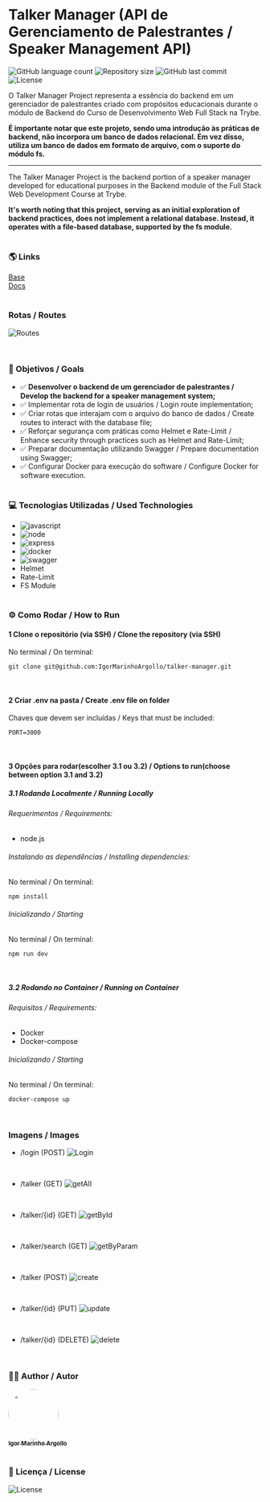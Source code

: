 # Talker Manager (API de Gerenciamento de Palestrantes / Speaker Management API)

<p>
  <img alt="GitHub language count" src="https://img.shields.io/github/languages/count/IgorMarinhoArgollo/talker-manager?color=%2304D361">

  <img alt="Repository size" src="https://img.shields.io/github/repo-size/IgorMarinhoArgollo/talker-manager">
  
  <img alt="GitHub last commit" src="https://img.shields.io/github/last-commit/IgorMarinhoArgollo/talker-manager">
    
  <img alt="License" src="https://img.shields.io/badge/license-MIT-brightgreen">
  </p>
   
O Talker Manager Project representa a essência do backend em um gerenciador de palestrantes criado com propósitos educacionais durante o módulo de Backend do Curso de Desenvolvimento Web Full Stack na Trybe.

**É importante notar que este projeto, sendo uma introdução às práticas de backend, não incorpora um banco de dados relacional. Em vez disso, utiliza um banco de dados em formato de arquivo, com o suporte do módulo fs.**

-----------------------------------------------------------------------------------------------------------------------------------------------
The Talker Manager Project is the backend portion of a speaker manager developed for educational purposes in the Backend module of the Full Stack Web Development Course at Trybe.

**It's worth noting that this project, serving as an initial exploration of backend practices, does not implement a relational database. Instead, it operates with a file-based database, supported by the fs module.**
<br>
<br/>
  
### :earth_americas: Links
<a href="https://talker-manager-one.vercel.app/">Base</a><br>
<a href="https://talker-manager-one.vercel.app/api-docs/">Docs</a><br><br>

### Rotas / Routes
![Routes](./assets/rotas.png)

<br />


### :dart: Objetivos / Goals
- :white_check_mark: **Desenvolver o backend de um gerenciador de palestrantes / Develop the backend for a speaker management system;**
- :white_check_mark: Implementar rota de login de usuários / Login route implementation;
- :white_check_mark: Criar rotas que interajam com o arquivo do banco de dados / Create routes to interact with the database file;
- :white_check_mark: Reforçar segurança com práticas como Helmet e Rate-Limit / Enhance security through practices such as Helmet and Rate-Limit;
- :white_check_mark: Preparar documentação utilizando Swagger / Prepare documentation using Swagger;
- :white_check_mark: Configurar Docker para execução do software / Configure Docker for software execution.<br><br>

### :computer: Tecnologias Utilizadas / Used Technologies
  * <img alt="javascript" src="https://img.shields.io/badge/JavaScript-323330?style=for-the-badge&logo=javascript&logoColor=F7DF1E" />
  * <img alt="node" src="https://img.shields.io/badge/Node%20js-339933?style=for-the-badge&logo=nodedotjs&logoColor=white" />
  * <img alt="express" src="https://img.shields.io/badge/Express%20js-000000?style=for-the-badge&logo=express&logoColor=white" />
  * <img alt="docker" src="https://img.shields.io/badge/Docker-2CA5E0?style=for-the-badge&logo=docker&logoColor=white" />
  * <img alt="swagger" src="https://img.shields.io/badge/Swagger-85EA2D?style=for-the-badge&logo=Swagger&logoColor=white" />
  * Helmet
  * Rate-Limit
  * FS Module<br><br>

### :gear: Como Rodar / How to Run
  #### 1 Clone o repositório (via SSH) / Clone the repository (via SSH)
  No terminal / On terminal:
  
    git clone git@github.com:IgorMarinhoArgollo/talker-manager.git
  
  <br/>
  
  #### 2 Criar .env na pasta / Create .env file on folder
  Chaves que devem ser incluídas / Keys that must be included:
  
    PORT=3000
<br/>

  #### 3 Opções para rodar(escolher 3.1 ou 3.2) / Options to run(choose between option 3.1 and 3.2)
  ##### 3.1 Rodando Localmente / Running Locally
  ###### Requerimentos / Requirements:
   * node.js
  
  ###### Instalando as dependências / Installing dependencies:
  No terminal / On terminal:
  
    npm install

  ###### Inicializando / Starting
  No terminal / On terminal:
  
    npm run dev

  <br />
  
  ##### 3.2 Rodando no Container / Running on Container
  ###### Requisitos / Requirements:
   * Docker
   * Docker-compose
  
  ###### Inicializando / Starting
  No terminal / On terminal:
  
    docker-compose up

<br/>

### Imagens / Images
- /login (POST)
![Login](./assets/login.png)
<br />

- /talker (GET)
![getAll](./assets/getall.png)
<br />

- /talker/{id} (GET)
![getById](./assets/getbyid.png)
<br />

- /talker/search (GET)
![getByParam](./assets/getbyname.png)
<br />

- /talker (POST)
![create](./assets/post.png)
<br />

- /talker/{id} (PUT)
![update](./assets/put.png)
<br />

- /talker/{id} (DELETE)
![delete](./assets/delete.png)
<br />

### :technologist: Author / Autor
<a href="https://www.linkedin.com/in/igormarinhoargollo/">
 <img style="border-radius:300px;" src="https://avatars.githubusercontent.com/u/85767736?s=96&v=4" width="100px;" alt=""/>
 <br />
 <sub><b>Igor Marinho Argollo</b></sub></a> <a href="https://www.linkedin.com/in/igormarinhoargollo/"></a>
 <br /> <br />

 
  ### :page_facing_up: Licença / License
  <img alt="License" src="https://img.shields.io/badge/license-MIT-brightgreen"><br><br>
  
